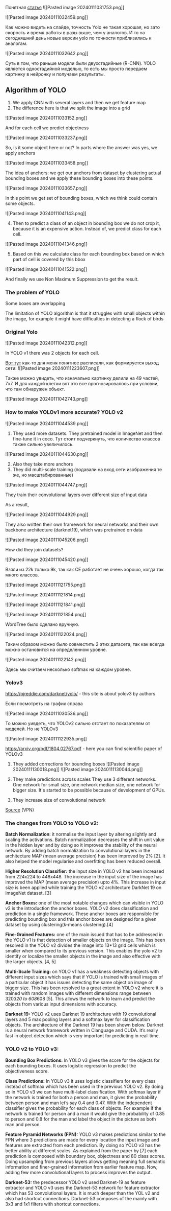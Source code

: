 Понятная [статья](https://habr.com/ru/articles/556404/)
![[Pasted image 20240111031753.png]]

![[Pasted image 20240111032459.png]]

Как можно видеть на слайде, точность Yolo не такая хорошая, но зато скорость и время работы в разы выше, чем у аналогов. И то на сегодняшний день новые версии yolo по точности приблизились к аналогам. 


![[Pasted image 20240111032642.png]]

Суть в том, что раньше модели были двухстадийные (R-CNN). YOLO является одностадийной моделью, то есть мы просто передаем картинку в нейронку и получаем результаты.

## Algorithm of YOLO

1) We apply CNN with several layers and then we get feature map
2) The difference here is that we split the image into a grid

![[Pasted image 20240111033152.png]]

And for each cell we predict objectness

![[Pasted image 20240111033237.png]]

So, is it some object here or not?
In parts where the answer was yes, we apply anchors

![[Pasted image 20240111033458.png]]

The idea of anchors: we get our anchors from dataset by clustering actual bounding boxes and we apply these bounding boxes into these points.


![[Pasted image 20240111033657.png]]

In this point we get set of bounding boxes, which we think could contain some objects.

![[Pasted image 20240111041143.png]]

4) Then to predict a class of an object in bounding box we do not crop it, because it is an expensive action. Instead of, we predict class for each cell.

![[Pasted image 20240111041346.png]]

5) Based on this we calculate class for each bounding box based on which part of cell is covered by this bbox

![[Pasted image 20240111041522.png]]

And finally we use Non Maximum Suppression to get the result.

### The  problem of YOLO

Some boxes are overlapping

The limitation of YOLO algorithm is that it struggles with small objects within the image, for example it might have difficulties in detecting a flock of birds

### Original Yolo

![[Pasted image 20240111042312.png]]

In YOLO v1 there was 2 objects for each cell. 

[Вот тут](https://habr.com/ru/articles/460869/#:~:text=%D0%9C%D0%BE%D0%B4%D0%B5%D0%BB%D1%8C%20YOLOv3%20%D0%B2%20%D0%BA%D0%B0%D1%87%D0%B5%D1%81%D1%82%D0%B2%D0%B5%20%D0%B2%D1%8B%D1%85%D0%BE%D0%B4%D0%B0%20%D0%B8%D1%81%D0%BF%D0%BE%D0%BB%D1%8C%D0%B7%D1%83%D0%B5%D1%82%20%D1%82%D1%80%D0%B8%20%D1%81%D0%BB%D0%BE%D1%8F) как-то для меня понятнее расписали, как формируется выход сети:
![[Pasted image 20240111223607.png]]

Также можно увидеть, что изначально картинку делили на 49 частей, 7х7. И для каждой клетки вот это все прогнозировалось при условии, что там обнаружен объект.

![[Pasted image 20240111042743.png]]

### How to make YOLOv1 more accurate? YOLO v2

![[Pasted image 20240111044539.png]]

1) They used more datasets. They pretrained model in ImageNet and then fine-tune it in coco.
Тут стоит подчеркнуть, что количество классов также сильно увеличилось.

![[Pasted image 20240111044630.png]]

2) Also they take more anchors
3) They did multi-scale training (подавали на вход сети изображения те же, но масштабированные)

![[Pasted image 20240111044747.png]]

They train their convolutional layers over different size of input data

As a result, 

![[Pasted image 20240111044929.png]]

They also written their own framework for neural networks and their own backbone architecture (darknet19), which was pretrained on data

![[Pasted image 20240111045206.png]]

How did they join datasets?

![[Pasted image 20240111045420.png]]

Взяли из 22k только 9k, так как CE работает не очень хорошо, когда так много классов. 

![[Pasted image 20240111121755.png]]

![[Pasted image 20240111121814.png]]

![[Pasted image 20240111121841.png]]

![[Pasted image 20240111121854.png]]

WordTree было сделано вручную.

![[Pasted image 20240111122024.png]]

Таким образом можно было совместить 2 этих датасета, так как всегда можно остановится на определенном уровне.

![[Pasted image 20240111122142.png]]

Здесь мы считаем несколько softmax на каждом уровне.

### Yolov3

https://pjreddie.com/darknet/yolo/ - this site is about yolov3 by authors

Если посмотреть на график справа

![[Pasted image 20240111030536.png]]

То можно уивдеть, что YOLOv2 сильно отстает по показателям от моделей. Но не YOLOv3

![[Pasted image 20240111122935.png]]

https://arxiv.org/pdf/1804.02767.pdf - here you can find scientific paper of YOLOv3

1) They added corrections for bounding boxes
![[Pasted image 20240111130018.png]]
![[Pasted image 20240111130044.png]]

2) They make predictions across scales
They use 3 different networks. One network for small size, one network median size, one network for bigger size. It's started to be possible because of development of GPUs.
3) They increase size of convolutional network

[Source](https://medium.com/@venkatakrishna.jonnalagadda/object-detection-yolo-v1-v2-v3-c3d5eca2312a) (VPN)
### The changes from YOLO to YOLO v2:

**Batch Normalization**: it normalise the input layer by altering slightly and scaling the activations. Batch normalization decreases the shift in unit value in the hidden layer and by doing so it improves the stability of the neural network. By adding batch normalization to convolutional layers in the architecture MAP (mean average precision) has been improved by 2% [2]. It also helped the model regularise and overfitting has been reduced overall.

**Higher Resolution Classifier:** the input size in YOLO v2 has been increased from 224x224 to 448x448. The increase in the input size of the image has improved the MAP (mean average precision) upto 4%. This increase in input size is been applied while training the YOLO v2 architecture DarkNet 19 on ImageNet dataset. [3]

**Anchor Boxes:** one of the most notable changes which can visible in YOLO v2 is the introduction the anchor boxes. YOLO v2 does classification and prediction in a single framework. These anchor boxes are responsible for predicting bounding box and this anchor boxes are designed for a given dataset by using clustering(k-means clustering).[4]

**Fine-Grained Features:** one of the main issued that has to be addressed in the YOLO v1 is that detection of smaller objects on the image. This has been resolved in the YOLO v2 divides the image into 13*13 grid cells which is smaller when compared to its previous version. This enables the yolo v2 to identify or localize the smaller objects in the image and also effective with the larger objects. [4, 5]

**Multi-Scale Training:** on YOLO v1 has a weakness detecting objects with different input sizes which says that if YOLO is trained with small images of a particular object it has issues detecting the same object on image of bigger size. This has been resolved to a great extent in YOLO v2 where it is trained with random images with different dimensions range between 320*320 to 608*608 [5]. This allows the network to learn and predict the objects from various input dimensions with accuracy.

**Darknet 19:** YOLO v2 uses Darknet 19 architecture with 19 convolutional layers and 5 max pooling layers and a softmax layer for classification objects. The architecture of the Darknet 19 has been shown below. Darknet is a neural network framework written in Clanguage and CUDA. It’s really fast in object detection which is very important for predicting in real-time.

### YOLO v2 to YOLO v3:

**Bounding Box Predictions:** In YOLO v3 gives the score for the objects for each bounding boxes. It uses logistic regression to predict the objectiveness score.

**Class Predictions:** In YOLO v3 it uses logistic classifiers for every class instead of softmax which has been used in the previous YOLO v2. By doing so in YOLO v3 we can have multi-label classification. With softmax layer if the network is trained for both a person and man, it gives the probability between person and man let’s say 0.4 and 0.47. With the independent classifier gives the probability for each class of objects. For example if the network is trained for person and a man it would give the probability of 0.85 to person and 0.8 for the man and label the object in the picture as both man and person.

**Feature Pyramid Networks (FPN):** YOLO v3 makes predictions similar to the FPN where 3 predictions are made for every location the input image and features are extracted from each prediction. By doing so YOLO v3 has the better ability at different scales. As explained from the paper by [7] each prediction is composed with boundary box, objectness and 80 class scores. Doing upsampling from previous layers allows getting meaning full semantic information and finer-grained information from earlier feature map. Now, adding few more convolutional layers to process improves the output.

**Darknet-53:** the predecessor YOLO v2 used Darknet-19 as feature extractor and YOLO v3 uses the Darknet-53 network for feature extractor which has 53 convolutional layers. It is much deeper than the YOL v2 and also had shortcut connections. Darknet-53 composes of the mainly with 3x3 and 1x1 filters with shortcut connections.